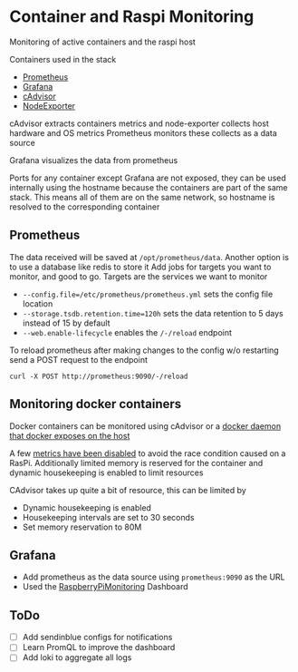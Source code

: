 # Container and Raspi Monitoring

Monitoring of active containers and the raspi host

Containers used in the stack

-   [Prometheus](https://prometheus.io/)
-   [Grafana](https://grafana.com/)
-   [cAdvisor](https://github.com/google/cadvisor)
-   [NodeExporter](https://github.com/prometheus/node_exporter)

cAdvisor extracts containers metrics and node-exporter collects host hardware and OS metrics
Prometheus monitors these collects as a data source

Grafana visualizes the data from prometheus

Ports for any container except Grafana are not exposed, they can be used internally using the hostname because the containers are part of the same stack. This means all of them are on the same network, so hostname is resolved to the corresponding container

## Prometheus

The data received will be saved at `/opt/prometheus/data`. Another option is to use a database like redis to store it
Add jobs for targets you want to monitor, and good to go. Targets are the services we want to monitor

-   `--config.file=/etc/prometheus/prometheus.yml` sets the config file location
-   `--storage.tsdb.retention.time=120h` sets the data retention to 5 days instead of 15 by default
-   `--web.enable-lifecycle` enables the `/-/reload` endpoint

To reload prometheus after making changes to the config w/o restarting send a POST request to the endpoint

```
curl -X POST http://prometheus:9090/-/reload
```

## Monitoring docker containers

Docker containers can be monitored using cAdvisor or a [docker daemon that docker exposes on the host](https://docs.docker.com/config/daemon/prometheus/)

A few [metrics have been disabled](https://github.com/google/cadvisor/blob/master/docs/runtime_options.md) to avoid the race condition caused on a RasPi.
Additionally limited memory is reserved for the container and dynamic housekeeping is enabled to limit resources

CAdvisor takes up quite a bit of resource, this can be limited by

-   Dynamic housekeeping is enabled
-   Housekeeping intervals are set to 30 seconds
-   Set memory reservation to 80M

## Grafana

-   Add prometheus as the data source using `prometheus:9090` as the URL
-   Used the [RaspberryPiMonitoring](./Dashboard/RaspberryPiMonitoring.json) Dashboard

## ToDo

-   [ ] Add sendinblue configs for notifications
-   [ ] Learn PromQL to improve the dashboard
-   [ ] Add loki to aggregate all logs
